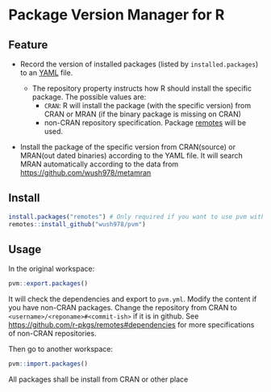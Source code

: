 # Package Version Manager for R

## Feature

- Record the version of installed packages (listed by `installed.packages`) to an [YAML](https://en.wikipedia.org/wiki/YAML) file.
    - The repository property instructs how R should install the specific package. The possible values are:
        - `CRAN`: R will install the package (with the specific version) from CRAN or MRAN (if the binary package is missing on CRAN)
        - non-CRAN repository specification. Package [remotes](https://github.com/mangothecat/remotes) will be used.
            
- Install the package of the specific version from CRAN(source) or MRAN(out dated binaries)
  according to the YAML file. It will search MRAN automatically according to the data from <https://github.com/wush978/metamran>

## Install

```r
install.packages("remotes") # Only required if you want to use pvm with non-CRAN packages
remotes::install_github("wush978/pvm")
```

## Usage

In the original workspace:

```r
pvm::export.packages()
```

It will check the dependencies and export to `pvm.yml`.
Modify the content if you have non-CRAN packages. 
Change the repository from CRAN to `<username>/<reponame>#<commit-ish>` if it is in github.
See <https://github.com/r-pkgs/remotes#dependencies> for more specifications of non-CRAN repositories.

Then go to another workspace:

```r
pvm::import.packages()
```

All packages shall be install from CRAN or other place

